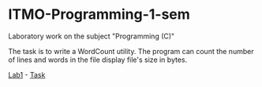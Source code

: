 # ITMO-Programming-1-sem

Laboratory work on the subject "Programming (C)"

The task is to write a WordCount utility. The program can count the number of lines and words in the file display file's size in bytes.

[Lab1](https://github.com/shvetsovart/ITMO-Programming-1-sem/blob/lab1/lab1.c "lab1") - [Task](Amz-Algorithm=AWS4-HMAC-SHA256&X-Amz-Credential=AKIAT73L2G45O3KS52Y5%2F20211111%2Fus-west-2%2Fs3%2Faws4_request&X-Amz-Date=20211111T101702Z&X-Amz-Expires=86400&X-Amz-Signature=70582cf8e1b811f2b6cf809efdacabbcee1df5305c466d232834abce5441b92a&X-Amz-SignedHeaders=host&response-content-disp "Task")
